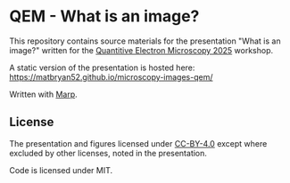 # QEM - What is an image?

This repository contains source materials for the presentation "What is an image?"
written for the [Quantitive Electron Microscopy 2025](https://qem2025.sciencesconf.org/) workshop.

A static version of the presentation is hosted here: https://matbryan52.github.io/microscopy-images-qem/

Written with [Marp](https://marp.app/).

## License

The presentation and figures licensed under [CC-BY-4.0](https://creativecommons.org/licenses/by/4.0/) except where excluded by other licenses, noted in the presentation.

Code is licensed under MIT.